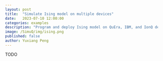 ```yaml
---
layout: post
title:  "Simulate Ising model on multiple devices"
date:   2023-07-10 12:00:00
categories: examples
description: "Program and deploy Ising model on QuEra, IBM, and IonQ devices"
image: /SimuQ/img/ising.png
published: false
author: Yuxiang Peng
---
```


TODO